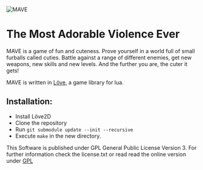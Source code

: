![MAVE](https://raw.github.com/raffomania/MAVE/master/data/gfx/menu/logo.png)
# The Most Adorable Violence Ever

MAVE is a game of fun and cuteness. Prove yourself in a world full of small furballs called cuties. Battle against a range of different enemies, get new weapons, new skills and new levels. And the further you are, the cuter it gets!

MAVE is written in [Löve](https://www.love2d.org/), a game library for lua.

## Installation:

* Install Löve2D
* Clone the repository
* Run `git submodule update --init --recursive`
* Execute `make` in the new directory.

This Software is published under GPL General Public License Version 3.
For further information check the license.txt or read read the online version under [GPL](http://www.gnu.org/licenses/gpl.txt)
